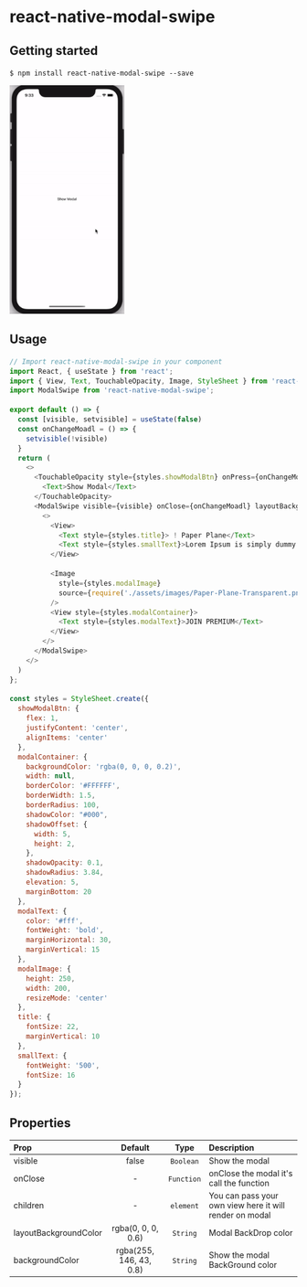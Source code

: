 # react-native-modal-swipe

## Getting started

`$ npm install react-native-modal-swipe --save`
 
<img src="./Example-IOS-Modal.gif" height="400"/>

## Usage
```javascript
// Import react-native-modal-swipe in your component
import React, { useState } from 'react';
import { View, Text, TouchableOpacity, Image, StyleSheet } from 'react-native';
import ModalSwipe from 'react-native-modal-swipe';

export default () => {
  const [visible, setvisible] = useState(false)
  const onChangeMoadl = () => {
    setvisible(!visible)
  }
  return (
    <>
      <TouchableOpacity style={styles.showModalBtn} onPress={onChangeMoadl}>
        <Text>Show Modal</Text>
      </TouchableOpacity>
      <ModalSwipe visible={visible} onClose={onChangeMoadl} layoutBackgroundColor="#fff">
        <>
          <View>
            <Text style={styles.title}> ! Paper Plane</Text>
            <Text style={styles.smallText}>Lorem Ipsum is simply dummy text of the printing and typesetting industry.</Text>
          </View>

          <Image
            style={styles.modalImage}
            source={require('./assets/images/Paper-Plane-Transparent.png')}
          />
          <View style={styles.modalContainer}>
            <Text style={styles.modalText}>JOIN PREMIUM</Text>
          </View>
        </>
      </ModalSwipe>
    </>
  )
};

const styles = StyleSheet.create({
  showModalBtn: {
    flex: 1,
    justifyContent: 'center',
    alignItems: 'center'
  },
  modalContainer: {
    backgroundColor: 'rgba(0, 0, 0, 0.2)',
    width: null,
    borderColor: '#FFFFFF',
    borderWidth: 1.5,
    borderRadius: 100,
    shadowColor: "#000",
    shadowOffset: {
      width: 5,
      height: 2,
    },
    shadowOpacity: 0.1,
    shadowRadius: 3.84,
    elevation: 5,
    marginBottom: 20
  },
  modalText: {
    color: '#fff',
    fontWeight: 'bold',
    marginHorizontal: 30,
    marginVertical: 15
  },
  modalImage: {
    height: 250,
    width: 200,
    resizeMode: 'center'
  },
  title: {
    fontSize: 22,
    marginVertical: 10
  },
  smallText: {
    fontWeight: '500',
    fontSize: 16
  }
});
```
## Properties

| Prop  | Default  | Type | Description |
| :------------ |:---------------:| :---------------:| :-----|
| visible | false | `Boolean` | Show the modal |
| onClose | - | `Function` | onClose the modal it's call the function |
| children | - | `element` | You can pass your own view here it will render on modal |
| layoutBackgroundColor | rgba(0, 0, 0, 0.6) | `String` | Modal BackDrop color |
| backgroundColor | rgba(255, 146, 43, 0.8) | `String` | Show the modal BackGround color |

